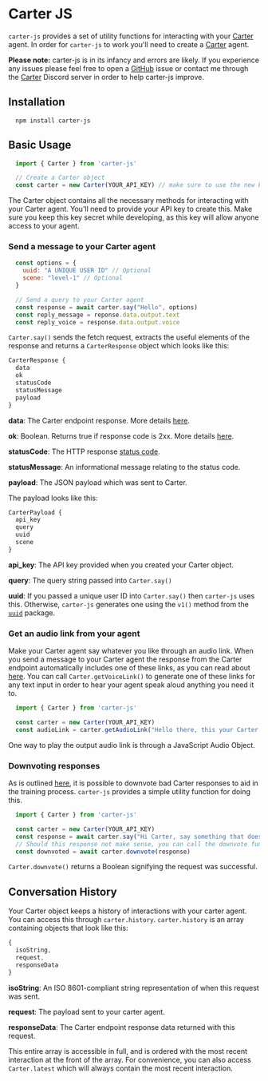 # Carter JS

`carter-js` provides a set of utility functions for interacting with your [Carter](https://www.carterapi.com/) agent. In order for `carter-js` to work you'll need to create a [Carter](https://www.carterapi.com/) agent.

**Please note:** carter-js is in its infancy and errors are likely. If you experience any issues please feel free to open a [GitHub](https://github.com/LazyLyrics/carter-js) issue or contact me through the [Carter](https://www.carterapi.com/) Discord server in order to help carter-js improve.

## Installation

```shellscript
  npm install carter-js
```

## Basic Usage

```js
  import { Carter } from 'carter-js'

  // Create a Carter object
  const carter = new Carter(YOUR_API_KEY) // make sure to use the new keyword in order to create a Carter instance
```

The Carter object contains all the necessary methods for interacting with your Carter agent. You'll need to provide your API key to create this. Make sure you keep this key secret while developing, as this key will allow anyone access to your agent.

### Send a message to your Carter agent

```js
  const options = {
    uuid: "A UNIQUE USER ID" // Optional
    scene: "level-1" // Optional
  }

  // Send a query to your Carter agent
  const response = await carter.say("Hello", options)
  const reply_message = reponse.data.output.text
  const reply_voice = response.data.output.voice
```

`Carter.say()` sends the fetch request, extracts the useful elements of the response and returns a `CarterResponse` object which looks like this:

```js
CarterResponse {
  data
  ok
  statusCode
  statusMessage
  payload
}
```

**data**: The Carter endpoint response. More details [here](https://carterapi.gitbook.io/carter-docs/api/api-response).

**ok**: Boolean. Returns true if response code is 2xx. More details [here](https://developer.mozilla.org/en-US/docs/Web/API/Response/ok).

**statusCode**: The HTTP response [status code](https://developer.mozilla.org/en-US/docs/Web/HTTP/Status).

**statusMessage**: An informational message relating to the status code.

**payload**: The JSON payload which was sent to Carter.

The payload looks like this:

```js
CarterPayload {
  api_key
  query
  uuid
  scene
}
```

**api_key**: The API key provided when you created your Carter object.

**query**: The query string passed into `Carter.say()`

**uuid**: If you passed a unique user ID into `Carter.say()` then `carter-js` uses this. Otherwise, `carter-js` generates one using the `v1()` method from the [`uuid`](https://github.com/uuidjs/uuid#api-summary) package.

### Get an audio link from your agent

Make your Carter agent say whatever you like through an audio link. When you send a message to your Carter agent the response from the Carter endpoint automatically includes one of these links, as you can read about [here](https://carterapi.gitbook.io/carter-docs/api/voice-api). You can call `Carter.getVoiceLink()` to generate one of these links for any text input in order to hear your agent speak aloud anything you need it to.

```js
  import { Carter } from 'carter-js'

  const carter = new Carter(YOUR_API_KEY)
  const audioLink = carter.getAudioLink("Hello there, this your Carter agent speaking.")
```

One way to play the output audio link is through a JavaScript Audio Object.

### Downvoting responses

As is outlined [here](https://carterapi.gitbook.io/carter-docs/api/downvote-agent-responses), it is possible to downvote bad Carter responses to aid in the training process. `carter-js` provides a simple utility function for doing this.

```js
  import { Carter } from 'carter-js'

  const carter = new Carter(YOUR_API_KEY)
  const response = await carter.say("Hi Carter, say something that doesn't make sense please.")
  // Should this response not make sense, you can call the downvote function and pass this response object in. carter-js will take care of submitting the right information.
  const downvoted = await carter.downvote(response)
```

`Carter.downvote()` returns a Boolean signifying the request was successful.

## Conversation History

Your Carter object keeps a history of interactions with your carter agent. You can access this through `carter.history`. `carter.history` is an array containing objects that look like this:

```js
{
  isoString,
  request,
  responseData
}
```

**isoString**: An ISO 8601-compliant string representation of when this request was sent.

**request**: The payload sent to your carter agent.

**responseData**: The Carter endpoint response data returned with this request.

This entire array is accessible in full, and is ordered with the most recent interaction at the front of the array. For convenience, you can also access `Carter.latest` which will always contain the most recent interaction.
